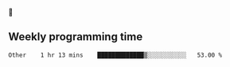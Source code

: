 🐸

## Weekly programming time
<!--START_SECTION:waka-->

```text
Other    1 hr 13 mins    █████████████▒░░░░░░░░░░░   53.00 %
```

<!--END_SECTION:waka-->
